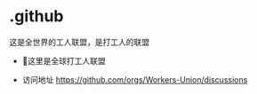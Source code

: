 # .github
这是全世界的工人联盟，是打工人的联盟

* 🌈这里是全球打工人联盟

* 访问地址 https://github.com/orgs/Workers-Union/discussions
